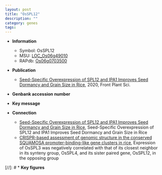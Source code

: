 ```yaml
---
layout: post
title: "OsSPL12"
description: ""
category: genes
tags: 
---
```


* **Information**  
    + Symbol: OsSPL12  
    + MSU: [LOC_Os06g49010](http://rice.plantbiology.msu.edu/cgi-bin/ORF_infopage.cgi?orf=LOC_Os06g49010)  
    + RAPdb: [Os06g0703500](http://rapdb.dna.affrc.go.jp/viewer/gbrowse_details/irgsp1?name=Os06g0703500)  

* **Publication**  
    + [Seed-Specific Overexpression of SPL12 and IPA1 Improves Seed Dormancy and Grain Size in Rice](http://www.ncbi.nlm.nih.gov/pubmed?term=Seed-Specific+Overexpression+of+SPL12+and+IPA1+Improves+Seed+Dormancy+and+Grain+Size+in+Rice%5BTitle%5D), 2020, Front Plant Sci.

* **Genbank accession number**  

* **Key message**  

* **Connection**  
    + [Seed-Specific Overexpression of SPL12 and IPA1 Improves Seed Dormancy and Grain Size in Rice](http://www.ncbi.nlm.nih.gov/pubmed?term=Seed-Specific+Overexpression+of+SPL12+and+IPA1+Improves+Seed+Dormancy+and+Grain+Size+in+Rice%5BTitle%5D), Seed-Specific Overexpression of SPL12 and IPA1 Improves Seed Dormancy and Grain Size in Rice
    + [CRISPR-based assessment of genomic structure in the conserved SQUAMOSA promoter-binding-like gene clusters in rice](http://www.ncbi.nlm.nih.gov/pubmed?term=CRISPR-based+assessment+of+genomic+structure+in+the+conserved+SQUAMOSA+promoter-binding-like+gene+clusters+in+rice%5BTitle%5D),  Expression of OsSPL3 was negatively correlated with that of its closest neighbor in its synteny group, OsSPL4, and its sister paired gene, OsSPL12, in the opposing group

[//]: # * **Key figures**  


